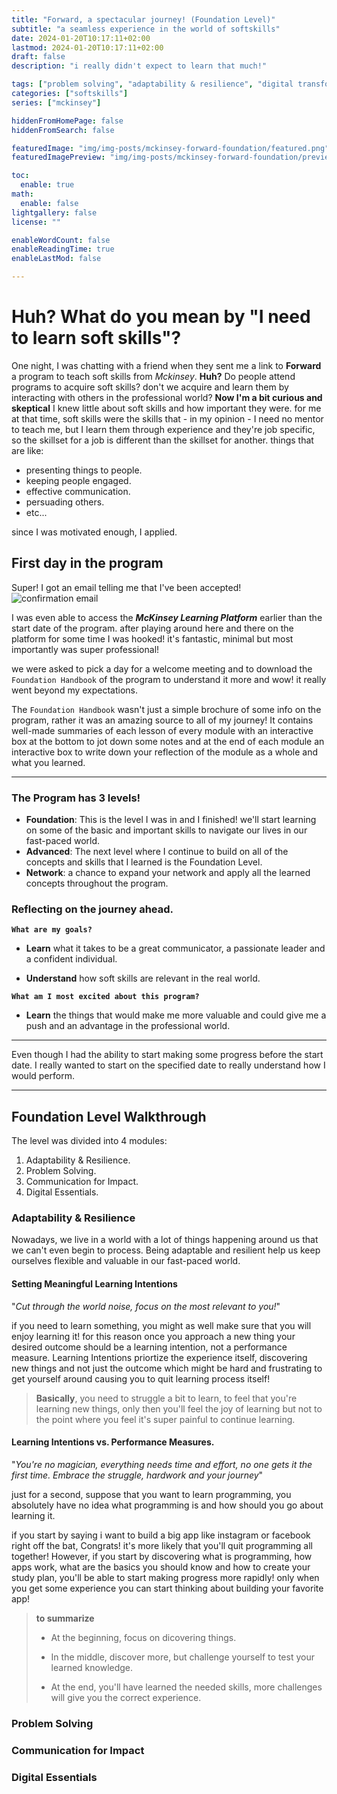 ```yaml
---
title: "Forward, a spectacular journey! (Foundation Level)"
subtitle: "a seamless experience in the world of softskills"
date: 2024-01-20T10:17:11+02:00
lastmod: 2024-01-20T10:17:11+02:00
draft: false
description: "i really didn't expect to learn that much!"

tags: ["problem solving", "adaptability & resilience", "digital transformation", "communication for impact"]
categories: ["softskills"]
series: ["mckinsey"]

hiddenFromHomePage: false
hiddenFromSearch: false

featuredImage: "img/img-posts/mckinsey-forward-foundation/featured.png"
featuredImagePreview: "img/img-posts/mckinsey-forward-foundation/preview.jpeg"

toc:
  enable: true
math:
  enable: false
lightgallery: false
license: ""

enableWordCount: false
enableReadingTime: true
enableLastMod: false

---
```


<!--more-->

# Huh? What do you mean by "I need to learn soft skills"?

One night, I was chatting with a friend when they sent me a link to **Forward** a program to teach soft skills from *Mckinsey*.
**Huh?** Do people attend programs to acquire soft skills? don't we acquire and learn them by interacting with others in the professional world?
**Now I'm a bit curious and skeptical**
I knew little about soft skills and how important they were. for me at that time, soft skills were the skills that - in my opinion - I need no mentor to teach me, but I learn them through experience and they're job specific, so the skillset for a job is different than the skillset for another. things that are like:

* presenting things to people.
* keeping people engaged.
* effective communication.
* persuading others.
* etc...

since I was motivated enough, I applied.

## First day in the program

Super! I got an email telling me that I've been accepted!
![confirmation email](img/img-posts/mckinsey-forward-foundation/mckinsey-accepted.png "Yay! I got into the program!")

I was even able to access the ***McKinsey Learning Platform*** earlier than the start date of the program. after playing around here and there on the platform for some time I was hooked! it's fantastic, minimal but most importantly was super professional!

we were asked to pick a day for a welcome meeting and to download the `Foundation Handbook` of the program to understand it more and wow! it really went beyond
my expectations.

The `Foundation Handbook` wasn't just a simple brochure of some info on the program, rather it was an amazing source to all of my journey! It contains well-made summaries of each lesson of every module with an interactive box at the bottom to jot down some notes and at the end of each module an interactive box to write down your reflection of the module  as a whole and what you learned.

---

### The Program has 3 levels!

* **Foundation**: This is the level I was in and I finished!
  we'll start learning on some of the basic and important skills to navigate our lives in our fast-paced world.
* **Advanced**: The next level where I continue to build on all of the concepts and skills that I learned is the Foundation Level.
* **Network**: a chance to expand your network and apply all the learned concepts throughout the program.

### Reflecting on the journey ahead.

**`What are my goals?`**

- **Learn** what it takes to be a great communicator, a passionate leader and a confident individual. 

- **Understand** how soft skills are relevant in the real world. 

**`What am I most excited about this program?`**

- **Learn** the things that would make me more valuable and could give me a push and an advantage in the professional world.

---

Even though I had the ability to start making some progress before the start date. I really wanted to start on the specified date to really understand how I would perform.

---

## Foundation Level Walkthrough

The level was divided into 4 modules:

1. Adaptability & Resilience.
2. Problem Solving.
3. Communication for Impact.
4. Digital Essentials.

### Adaptability & Resilience

Nowadays, we live in a world with a lot of things happening around us that we can't even begin to process. Being adaptable and resilient help us keep ourselves flexible and valuable in our fast-paced world. 

#### Setting Meaningful Learning Intentions

"*Cut through the world noise, focus on the most relevant to you!*"

if you need to learn something, you might as well make sure that you will enjoy learning it! for this reason once you approach a new thing your desired outcome should be a learning intention, not a performance measure. Learning Intentions priortize the experience itself, discovering new things and not just the outcome which might be hard and frustrating to get yourself around causing you to quit learning process itself!

> **Basically**, you need to struggle a bit to learn, to feel that you're learning new things, only then you'll feel the joy of learning but not to the point where you feel it's super painful to continue learning.

#### Learning Intentions vs. Performance Measures.

"*You're no magician, everything needs time and effort, no one gets it the first time. Embrace the struggle, hardwork and your journey*"

just for a second, suppose that you want to learn programming, you absolutely have no idea what programming is and how should you go about learning it.

if you start by saying i want to build a big app like instagram or facebook right off the bat, Congrats! it's more likely that you'll quit programming all together! However, if you start by discovering what is programming, how apps work, what are the basics you should know and how to create your study plan, you'll be able to start making progress more rapidly! only when you get some experience you can start thinking about building your favorite app!

> **to summarize**
> 
> - At the beginning, focus on dicovering things.
> 
> - In the middle, discover more, but challenge yourself to test your learned knowledge.
> 
> - At the end, you'll have learned the needed skills, more challenges will give you the correct experience.

### Problem Solving

### Communication for Impact

### Digital Essentials
